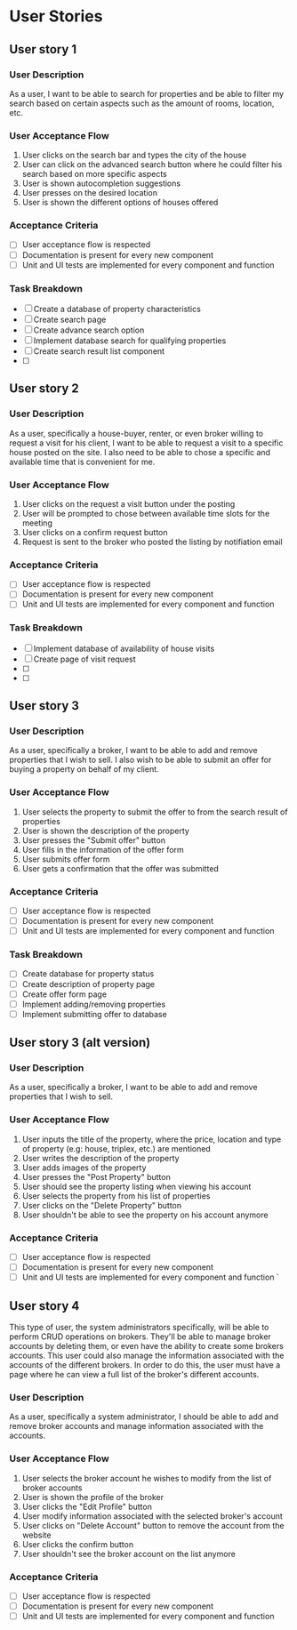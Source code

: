 # User Stories

<!-- Search for properties: -->
## User story 1
### User Description
As a user, I want to be able to search for properties and be able to filter my search based on certain aspects such as the amount of rooms, location, etc.

### User Acceptance Flow
1. User clicks on the search bar and types the city of the house
2. User can click on the advanced search button where he could filter his search based on more specific aspects
3. User is shown autocompletion suggestions
4. User presses on the desired location
5. User is shown the different options of houses offered

### Acceptance Criteria
- [ ] User acceptance flow is respected
- [ ] Documentation is present for every new component
- [ ] Unit and UI tests are implemented for every component and function

### Task Breakdown
- [ ] Create a database of property characteristics
- [ ] Create search page
- [ ] Create advance search option
- [ ] Implement database search for qualifying properties
- [ ] Create search result list component
- [ ] 

<!-- Requests visits for properties: -->
## User story 2
### User Description
As a user, specifically a house-buyer, renter, or even broker willing to request a visit for his client, I want to be able to request a visit to a specific house posted on the site. I also need to be able to chose a specific and available time that is convenient for me.

### User Acceptance Flow
1. User clicks on the request a visit button under the posting
2. User will be prompted to chose between available time slots for the meeting
3. User clicks on a confirm request button
4. Request is sent to the broker who posted the listing by notifiation email

### Acceptance Criteria
- [ ] User acceptance flow is respected
- [ ] Documentation is present for every new component
- [ ] Unit and UI tests are implemented for every component and function

### Task Breakdown
- [ ] Implement database of availability of house visits
- [ ] Create page of visit request
- [ ] 
- [ ] 

<!-- CRUD operations on properties: -->
## User story 3
### User Description
As a user, specifically a broker, I want to be able to add and remove properties that I wish to sell. I also wish to be able to submit an offer for buying a property on behalf of my client.

### User Acceptance Flow
1. User selects the property to submit the offer to from the search result of properties 
2. User is shown the description of the property
3. User presses the "Submit offer" button
4. User fills in the information of the offer form
5. User submits offer form
6. User gets a confirmation that the offer was submitted

### Acceptance Criteria
- [ ] User acceptance flow is respected
- [ ] Documentation is present for every new component
- [ ] Unit and UI tests are implemented for every component and function

### Task Breakdown
- [ ] Create database for property status
- [ ] Create description of property page
- [ ] Create offer form page
- [ ] Implement adding/removing properties
- [ ] Implement submitting offer to database

<!-- CRUD operations on properties: -->
## User story 3 (alt version)
### User Description
As a user, specifically a broker, I want to be able to add and remove properties that I wish to sell.

### User Acceptance Flow
1. User inputs the title of the property, where the price, location and type of property (e.g: house, triplex, etc.) are mentioned
2. User writes the description of the property
3. User adds images of the property
4. User presses the "Post Property" button
5. User should see the property listing when viewing his account
6. User selects the property from his list of properties
7. User clicks on the "Delete Property" button
8. User shouldn't be able to see the property on his account anymore

### Acceptance Criteria
- [ ] User acceptance flow is respected
- [ ] Documentation is present for every new component
- [ ] Unit and UI tests are implemented for every component and function
`

<!-- CRUD operations on brokers -->
## User story 4
This type of user, the system administrators specifically, will be able to perform CRUD operations on brokers. They'll be able to manage broker accounts by deleting them, or 
even have the ability to create some brokers accounts. This user could also manage the information associated with the accounts of the different brokers. In order to do this, 
the user must have a page where he can view a full list of the broker's different accounts.

### User Description
As a user, specifically a system administrator, I should be able to add and remove broker accounts and manage information associated with the accounts.

### User Acceptance Flow
1. User selects the broker account he wishes to modify from the list of broker accounts
2. User is shown the profile of the broker
3. User clicks the "Edit Profile" button
4. User modify information associated with the selected broker's account
5. User clicks on "Delete Account" button to remove the account from the website
6. User clicks the confirm button
7. User shouldn't see the broker account on the list anymore

### Acceptance Criteria
- [ ] User acceptance flow is respected
- [ ] Documentation is present for every new component
- [ ] Unit and UI tests are implemented for every component and function
